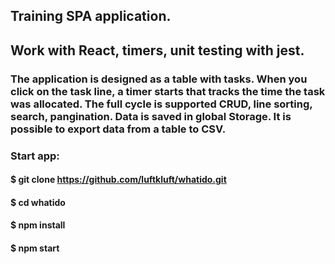 ## Training SPA application.
## Work with React, timers, unit testing with jest.

### The application is designed as a table with tasks. When you click on the task line, a timer starts that tracks the time the task was allocated. The full cycle is supported CRUD, line sorting, search, pangination. Data is saved in global Storage. It is possible to export data from a table to CSV.

### Start app:
#### $ git clone https://github.com/luftkluft/whatido.git
#### $ cd whatido
#### $ npm install
#### $ npm start
